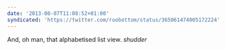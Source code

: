 ```yaml
---
date: '2013-08-07T11:08:52+01:00'
syndicated: 'https://twitter.com/roobottom/status/365061474005172224'
---
```

And, oh man, that alphabetised list view. *shudder*
